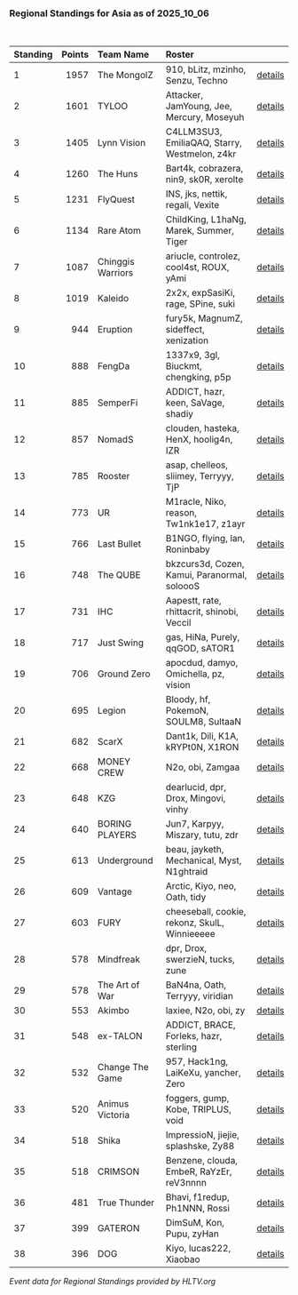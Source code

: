 ### Regional Standings for Asia as of 2025_10_06<br />
<br />

| Standing | Points | Team Name         | Roster                                        |                                                                                               |
| :- | -: | :- | :- | :- |
| 1        |   1957 | The MongolZ       | 910, bLitz, mzinho, Senzu, Techno             | [details](details/2025_10_06/0001--the_mongolz--910-blitz-mzinho-senzu-techno.md)             |
| 2        |   1601 | TYLOO             | Attacker, JamYoung, Jee, Mercury, Moseyuh     | [details](details/2025_10_06/0014--tyloo--attacker-jamyoung-jee-mercury-moseyuh.md)           |
| 3        |   1405 | Lynn Vision       | C4LLM3SU3, EmiliaQAQ, Starry, Westmelon, z4kr | [details](details/2025_10_06/0026--lynn_vision--c4llm3su3-emiliaqaq-starry-westmelon-z4kr.md) |
| 4        |   1260 | The Huns          | Bart4k, cobrazera, nin9, sk0R, xerolte        | [details](details/2025_10_06/0040--the_huns--bart4k-cobrazera-nin9-sk0r-xerolte.md)           |
| 5        |   1231 | FlyQuest          | INS, jks, nettik, regali, Vexite              | [details](details/2025_10_06/0041--flyquest--ins-jks-nettik-regali-vexite.md)                 |
| 6        |   1134 | Rare Atom         | ChildKing, L1haNg, Marek, Summer, Tiger       | [details](details/2025_10_06/0053--rare_atom--childking-l1hang-marek-summer-tiger.md)         |
| 7        |   1087 | Chinggis Warriors | ariucle, controlez, cool4st, ROUX, yAmi       | [details](details/2025_10_06/0062--chinggis_warriors--ariucle-controlez-cool4st-roux-yami.md) |
| 8        |   1019 | Kaleido           | 2x2x, expSasiKi, rage, SPine, suki            | [details](details/2025_10_06/0075--kaleido--2x2x-expsasiki-rage-spine-suki.md)                |
| 9        |    944 | Eruption          | fury5k, MagnumZ, sideffect, xenization        | [details](details/2025_10_06/0088--eruption--fury5k-magnumz-sideffect-xenization.md)          |
| 10       |    888 | FengDa            | 1337x9, 3gl, Biuckmt, chengking, p5p          | [details](details/2025_10_06/0098--fengda--1337x9-3gl-biuckmt-chengking-p5p.md)               |
| 11       |    885 | SemperFi          | ADDICT, hazr, keen, SaVage, shadiy            | [details](details/2025_10_06/0100--semperfi--addict-hazr-keen-savage-shadiy.md)               |
| 12       |    857 | NomadS            | clouden, hasteka, HenX, hoolig4n, IZR         | [details](details/2025_10_06/0104--nomads--clouden-hasteka-henx-hoolig4n-izr.md)              |
| 13       |    785 | Rooster           | asap, chelleos, sliimey, Terryyy, TjP         | [details](details/2025_10_06/0118--rooster--asap-chelleos-sliimey-terryyy-tjp.md)             |
| 14       |    773 | UR                | M1racle, Niko, reason, Tw1nk1e17, z1ayr       | [details](details/2025_10_06/0126--ur--m1racle-niko-reason-tw1nk1e17-z1ayr.md)                |
| 15       |    766 | Last Bullet       | B1NGO, flying, lan, Roninbaby                 | [details](details/2025_10_06/0127--last_bullet--b1ngo-flying-lan-roninbaby.md)                |
| 16       |    748 | The QUBE          | bkzcurs3d, Cozen, Kamui, Paranormal, soloooS  | [details](details/2025_10_06/0130--the_qube--bkzcurs3d-cozen-kamui-paranormal-solooos.md)     |
| 17       |    731 | IHC               | Aapestt, rate, rhittacrit, shinobi, Veccil    | [details](details/2025_10_06/0136--ihc--aapestt-rate-rhittacrit-shinobi-veccil.md)            |
| 18       |    717 | Just Swing        | gas, HiNa, Purely, qqGOD, sATOR1              | [details](details/2025_10_06/0143--just_swing--gas-hina-purely-qqgod-sator1.md)               |
| 19       |    706 | Ground Zero       | apocdud, damyo, Omichella, pz, vision         | [details](details/2025_10_06/0146--ground_zero--apocdud-damyo-omichella-pz-vision.md)         |
| 20       |    695 | Legion            | Bloody, hf, PokemoN, SOULM8, SultaaN          | [details](details/2025_10_06/0155--legion--bloody-hf-pokemon-soulm8-sultaan.md)               |
| 21       |    682 | ScarX             | Dant1k, Dili, K1A, kRYPt0N, X1RON             | [details](details/2025_10_06/0161--scarx--dant1k-dili-k1a-krypt0n-x1ron.md)                   |
| 22       |    668 | MONEY CREW        | N2o, obi, Zamgaa                              | [details](details/2025_10_06/0166--money_crew--n2o-obi-zamgaa.md)                             |
| 23       |    648 | KZG               | dearlucid, dpr, Drox, Mingovi, vinhy          | [details](details/2025_10_06/0169--kzg--dearlucid-dpr-drox-mingovi-vinhy.md)                  |
| 24       |    640 | BORING PLAYERS    | Jun7, Karpyy, Miszary, tutu, zdr              | [details](details/2025_10_06/0170--boring_players--jun7-karpyy-miszary-tutu-zdr.md)           |
| 25       |    613 | Underground       | beau, jayketh, Mechanical, Myst, N1ghtraid    | [details](details/2025_10_06/0180--underground--beau-jayketh-mechanical-myst-n1ghtraid.md)    |
| 26       |    609 | Vantage           | Arctic, Kiyo, neo, Oath, tidy                 | [details](details/2025_10_06/0186--vantage--arctic-kiyo-neo-oath-tidy.md)                     |
| 27       |    603 | FURY              | cheeseball, cookie, rekonz, SkulL, Winnieeeee | [details](details/2025_10_06/0189--fury--cheeseball-cookie-rekonz-skull-winnieeeee.md)        |
| 28       |    578 | Mindfreak         | dpr, Drox, swerzieN, tucks, zune              | [details](details/2025_10_06/0194--mindfreak--dpr-drox-swerzien-tucks-zune.md)                |
| 29       |    578 | The Art of War    | BaN4na, Oath, Terryyy, viridian               | [details](details/2025_10_06/0195--the_art_of_war--ban4na-oath-terryyy-viridian.md)           |
| 30       |    553 | Akimbo            | laxiee, N2o, obi, zy                          | [details](details/2025_10_06/0208--akimbo--laxiee-n2o-obi-zy.md)                              |
| 31       |    548 | ex-TALON          | ADDICT, BRACE, Forleks, hazr, sterling        | [details](details/2025_10_06/0211--ex-talon--addict-brace-forleks-hazr-sterling.md)           |
| 32       |    532 | Change The Game   | 957, Hack1ng, LaiKeXu, yancher, Zero          | [details](details/2025_10_06/0219--change_the_game--957-hack1ng-laikexu-yancher-zero.md)      |
| 33       |    520 | Animus Victoria   | foggers, gump, Kobe, TRIPLUS, void            | [details](details/2025_10_06/0220--animus_victoria--foggers-gump-kobe-triplus-void.md)        |
| 34       |    518 | Shika             | ImpressioN, jiejie, splashske, Zy88           | [details](details/2025_10_06/0221--shika--impression-jiejie-splashske-zy88.md)                |
| 35       |    518 | CRIMSON           | Benzene, clouda, EmbeR, RaYzEr, reV3nnnn      | [details](details/2025_10_06/0222--crimson--benzene-clouda-ember-rayzer-rev3nnnn.md)          |
| 36       |    481 | True Thunder      | Bhavi, f1redup, Ph1NNN, Rossi                 | [details](details/2025_10_06/0233--true_thunder--bhavi-f1redup-ph1nnn-rossi.md)               |
| 37       |    399 | GATERON           | DimSuM, Kon, Pupu, zyHan                      | [details](details/2025_10_06/0239--gateron--dimsum-kon-pupu-zyhan.md)                         |
| 38       |    396 | DOG               | Kiyo, lucas222, Xiaobao                       | [details](details/2025_10_06/0241--dog--kiyo-lucas222-xiaobao.md)                             |


_Event data for Regional Standings provided by HLTV.org_<br />
